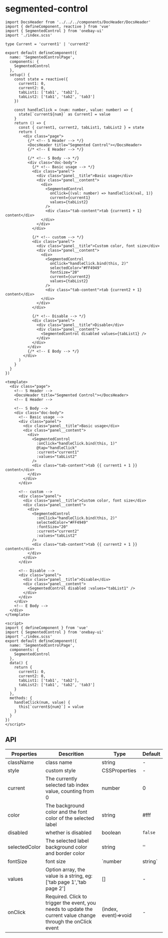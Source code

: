 # segmented-control 

<DemoView />
<BackToTop />

<div class="code-box code-vue-active">
<div class="code-tabs"></div>

```tsx
import DocsHeader from '../../../components/DocHeader/DocsHeader'
import { defineComponent, reactive } from 'vue'
import { SegmentedControl } from 'onebay-ui'
import './index.scss'

type Current = 'current1' | 'current2'

export default defineComponent({
  name: 'SegmentedControlPage',
  components: {
    SegmentedControl
  },
  setup() {
    const state = reactive({
      current1: 0,
      current2: 0,
      tabList1: ['tab1', 'tab2'],
      tabList2: ['tab1', 'tab2', 'tab3']
    })

    const handleClick = (num: number, value: number) => {
      state[`current${num}` as Current] = value
    }
    return () => {
      const { current1, current2, tabList1, tabList2 } = state
      return (
        <div class="page">
          {/* <!-- S Header --> */}
          <DocsHeader title="Segmented Control"></DocsHeader>
          {/* <!-- E Header --> */}

          {/* <!-- S Body --> */}
          <div class="doc-body">
            {/* <!-- Basic usage --> */}
            <div class="panel">
              <div class="panel__title">Basic usage</div>
              <div class="panel__content">
                <div>
                  <SegmentedControl
                    onClick={(val: number) => handleClick(val, 1)}
                    current={current1}
                    values={tabList2}
                  />
                  <div class="tab-content">tab {current1 + 1} content</div>
                </div>
              </div>
            </div>

            {/* <!-- custom --> */}
            <div class="panel">
              <div class="panel__title">Custom color, font size</div>
              <div class="panel__content">
                <div>
                  <SegmentedControl
                    onClick="handleClick.bind(this, 2)"
                    selectedColor="#FF4949"
                    fontSize="20"
                    current={current2}
                    values={tabList2}
                  />
                  <div class="tab-content">tab {current2 + 1} content</div>
                </div>
              </div>
            </div>

            {/* <!-- Disable --> */}
            <div class="panel">
              <div class="panel__title">Disable</div>
              <div class="panel__content">
                <SegmentedControl disabled values={tabList1} />
              </div>
            </div>
          </div>
          {/* <!-- E Body --> */}
        </div>
      )
    }
  }
})
```

```vue
<template>
  <div class="page">
    <!-- S Header -->
    <DocsHeader title="Segmented Control"></DocsHeader>
    <!-- E Header -->

    <!-- S Body -->
    <div class="doc-body">
      <!-- Basic usage -->
      <div class="panel">
        <div class="panel__title">Basic usage</div>
        <div class="panel__content">
          <div>
            <SegmentedControl
              :onClick="handleClick.bind(this, 1)"
              @tap="handleClick"
              :current="current1"
              :values="tabList2"
            />
            <div class="tab-content">tab {{ current1 + 1 }} content</div>
          </div>
        </div>
      </div>

      <!-- custom -->
      <div class="panel">
        <div class="panel__title">Custom color, font size</div>
        <div class="panel__content">
          <div>
            <SegmentedControl
              :onClick="handleClick.bind(this, 2)"
              selectedColor="#FF4949"
              :fontSize="20"
              :current="current2"
              :values="tabList2"
            />
            <div class="tab-content">tab {{ current2 + 1 }} content</div>
          </div>
        </div>
      </div>

      <!-- Disable -->
      <div class="panel">
        <div class="panel__title">Disable</div>
        <div class="panel__content">
          <SegmentedControl disabled :values="tabList1" />
        </div>
      </div>
    </div>
    <!-- E Body -->
  </div>
</template>

<script>
import { defineComponent } from 'vue'
import { SegmentedControl } from 'onebay-ui'
import './index.scss'
export default defineComponent({
  name: 'SegmentedControlPage',
  components: {
    SegmentedControl
  },
  data() {
    return {
      current1: 0,
      current2: 0,
      tabList1: ['tab1', 'tab2'],
      tabList2: ['tab1', 'tab2', 'tab3']
    }
  },
  methods: {
    handleClick(num, value) {
      this[`current${num}`] = value
    }
  }
})
</script>

```

</div>

## API
| Properties    | Descrition                                                                                                   | Type                 | Default |
| ------------- | ------------------------------------------------------------------------------------------------------------ | -------------------- | ------- |
| className     | class name                                                                                                   | string               | -       |
| style         | custom style                                                                                                 | CSSProperties        | -       |
| current       | The currently selected tab index value, counting from 0                                                      | number               | 0       |
| color         | The background color and the font color of the selected label                                                | string               | #fff    |
| disabled      | whether is disabled                                                                                          | boolean              | `false` |
| selectedColor | The selected label background color and border color                                                         | string               | ''      |
| fontSize      | font size                                                                                                    | `number | string`    | 20      |
| values        | Option array, the value is a string, eg: ['tab page 1','tab page 2']                                         | []                   | -       |
| onClick       | Required. Click to trigger the event, you needs to update the current value change through the onClick event | (index, event)=>void | -       |